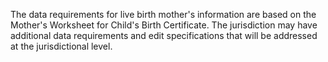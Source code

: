 The data requirements for live birth mother's information are based on the Mother's Worksheet for Child's Birth Certificate. The jurisdiction may have additional data requirements and edit specifications that will be addressed at the jurisdictional level.